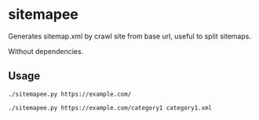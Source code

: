 # sitemapee

Generates sitemap.xml by crawl site from base url,
useful to split sitemaps.

Without dependencies.

## Usage

```./sitemapee.py https://example.com/```

```./sitemapee.py https://example.com/category1 category1.xml```
